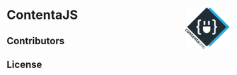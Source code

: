 # ContentaJS <img align="right" src="./logo.svg" alt="Contenta logo" title="Contenta logo" width="100">

<!--emdaer-p
  - '@emdaer/plugin-import'
  - path: docs/header.md
    runEmdaer: false
-->

<!--emdaer-t
  - '@emdaer/transform-table-of-contents'
-->
<!--emdaer-p
 - '@emdaer/plugin-shields'
 - shields:
     - alt: 'Travis'
       image: 'travis/nbcdotcom/cache-invalidator.svg'
       link: 'https://travis-ci.org/nbcdotcom/cache-invalidator/'
       style: 'flat-square'
     - alt: 'Documented with emdaer'
       image: 'badge/📓-documented%20with%20emdaer-F06632.svg'
       link: 'https://github.com/emdaer/emdaer'
       style: 'flat-square'
-->

<!--emdaer-p
  - '@emdaer/plugin-import'
  - path: docs/features.md
    runEmdaer: false
-->

<!--emdaer-p
  - '@emdaer/plugin-import'
  - path: docs/install.md
    runEmdaer: true
-->

<!--emdaer-p
  - '@emdaer/plugin-import'
  - path: docs/notes.md
    runEmdaer: false
-->

## Contributors
<!--emdaer-p
  - '@emdaer/plugin-contributors-details-github'
-->

## License
<!--emdaer-p
  - '@emdaer/plugin-license-reference'
-->

<!--emdaer-t
  - '@emdaer/transform-prettier'
  - options:
      proseWrap: preserve
      singleQuote: true
      trailingComma: es5
-->
